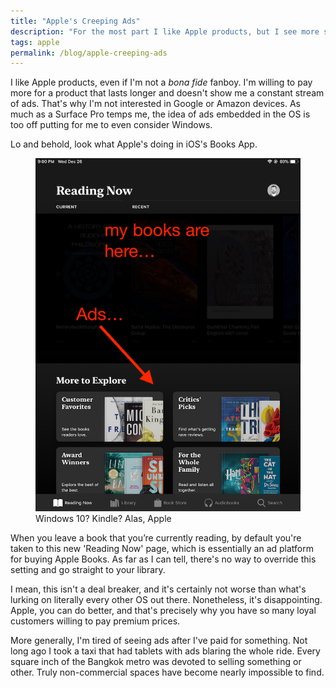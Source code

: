 ```yaml
---
title: "Apple's Creeping Ads"
description: "For the most part I like Apple products, but I see more subtle advertising on the OS level in Books, iTunes and the App Store."
tags: apple
permalink: /blog/apple-creeping-ads
---
```


I like Apple products, even if I'm not a *bona fide* fanboy. I'm willing to pay more for a product that lasts longer and doesn't show me a constant stream of ads. That's why I'm not interested in Google or Amazon devices. As much as a Surface Pro temps me, the idea of ads embedded in the OS is too off putting for me to even consider Windows. 

Lo and behold, look what Apple's doing in iOS's Books App. 

<figure><img src="/static/posts/2018-12-26/apple-books.png" alt="Ads displayed where my books should be" title="Apple Books" loading="lazy" /><figcaption>Windows 10? Kindle? Alas, Apple</figcaption></figure>

When you leave a book that you’re currently reading, by default you're taken to this new 'Reading Now' page, which is essentially an ad platform for buying Apple Books. As far as I can tell, there's no way to override this setting and go straight to your library.  

I mean, this isn't a deal breaker, and it's certainly not worse than what's lurking on literally every other OS out there. Nonetheless, it's disappointing. Apple, you can do better, and that's precisely why you have so many loyal customers willing to pay premium prices. 

More generally, I'm tired of seeing ads after I've paid for something. Not long ago I took a taxi that had tablets with ads blaring the whole ride. Every square inch of the Bangkok metro was devoted to selling something or other. Truly non-commercial spaces have become nearly impossible to find. 